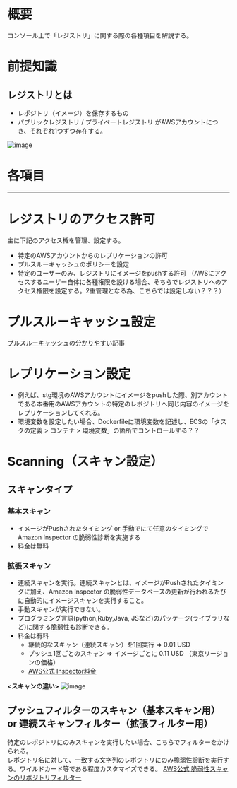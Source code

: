 # 概要
コンソール上で「レジストリ」に関する際の各種項目を解説する。

# 前提知識
## レジストリとは
- レポジトリ（イメージ）を保存するもの
- パブリックレジストリ / プライベートレジストリ がAWSアカウントにつき、それぞれ1つずつ存在する。

![image](https://github.com/adgjmptwgw/aws-practice/assets/66456130/6964a0a5-2536-418e-97c7-fbefa8002452)

# 各項目
---
# レジストリのアクセス許可
主に下記のアクセス権を管理、設定する。
- 特定のAWSアカウントからのレプリケーションの許可
- プルスルーキャッシュのポリシーを設定
- 特定のユーザーのみ、レジストリにイメージをpushする許可
  （AWSにアクセスするユーザー自体に各種権限を設ける場合、そちらでレジストリへのアクセス権限を設定する。2重管理となる為、こちらでは設定しない？？？）

# プルスルーキャッシュ設定

[プルスルーキャッシュの分かりやすい記事](https://dev.classmethod.jp/articles/ecr-pull-through-cache-repositories/)

# レプリケーション設定
- 例えば、stg環境のAWSアカウントにイメージをpushした際、別アカウントである本番用のAWSアカウントの特定のレポジトリへ同じ内容のイメージをレプリケーションしてくれる。
- 環境変数を設定したい場合、Dockerfileに環境変数を記述し、ECSの「タスクの定義 > コンテナ > 環境変数」の箇所でコントロールする？？

# Scanning（スキャン設定）
## スキャンタイプ
### 基本スキャン
- イメージがPushされたタイミング or 手動でにて任意のタイミングでAmazon Inspector の脆弱性診断を実施する
- 料金は無料

### 拡張スキャン
- 連続スキャンを実行。連続スキャンとは、イメージがPushされたタイミングに加え、Amazon Inspector の脆弱性データベースの更新が行われるたびに自動的にイメージスキャンを実行すること。
- 手動スキャンが実行できない。
- プログラミング言語(python,Ruby,Java, JSなど)のパッケージ(ライブラリなど)に関する脆弱性も診断できる。
- 料金は有料
  - 継続的なスキャン（連続スキャン）を1回実行 => 0.01 USD
  - プッシュ1回ごとのスキャン => イメージごとに 0.11 USD （東京リージョンの価格）
  - [AWS公式 Inspector料金](https://aws.amazon.com/jp/inspector/pricing/)  

**<スキャンの違い>**
![image](https://github.com/adgjmptwgw/aws-practice/assets/66456130/7ceb0be1-2d30-4611-b4b5-83f0abcab47d)


## プッシュフィルターのスキャン（基本スキャン用） or 連続スキャンフィルター（拡張フィルター用）
特定のレポジトリにのみスキャンを実行したい場合、こちらでフィルターをかけられる。  
レポジトリ名に対して、一致する文字列のレポジトリにのみ脆弱性診断を実行する。ワイルドカード等である程度カスタマイズできる。
[AWS公式 脆弱性スキャンのリポジトリフィルター](https://docs.aws.amazon.com/ja_jp/AmazonECR/latest/userguide/image-scanning.html)  



